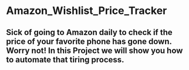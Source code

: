 # Amazon_Wishlist_Price_Tracker
## Sick of going to Amazon daily to check if the price of your favorite phone has gone down. Worry not! In this Project we will show you how to automate that tiring process.
